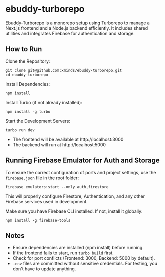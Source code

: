 # ebuddy-turborepo  
Ebuddy-Turborepo is a monorepo setup using Turborepo to manage a Next.js frontend and a Node.js backend efficiently. It includes shared utilities and integrates Firebase for authentication and storage.

## How to Run

Clone the Repository:
```
git clone git@github.com:xminds/ebuddy-turborepo.git
cd ebuddy-turborepo
```

Install Dependencies:
```
npm install
```

Install Turbo (if not already installed):
```
npm install -g turbo
```

Start the Development Servers:
```
turbo run dev
```
* The frontend will be available at http://localhost:3000
* The backend will run at http://localhost:5000



## Running Firebase Emulator for Auth and Storage

To ensure the correct configuration of ports and project settings, use the `firebase.json` file in the root folder:
```
firebase emulators:start --only auth,firestore
```
This will properly configure Firestore, Authentication, and any other Firebase services used in development.

Make sure you have Firebase CLI installed. If not, install it globally:
```
npm install -g firebase-tools
```


## Notes

* Ensure dependencies are installed (npm install) before running.
* If the frontend fails to start, run `turbo build` first.
* Check for port conflicts (Frontend: 3000, Backend: 5000 by default).
* `.env` files are committed without sensitive credentials. For testing, you don't have to update anything.


